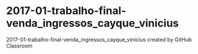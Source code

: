 # 2017-01-trabalho-final-venda_ingressos_cayque_vinicius
2017-01-trabalho-final-venda_ingressos_cayque_vinicius created by GitHub Classroom
